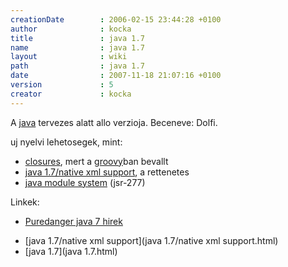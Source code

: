 ```yaml
---
creationDate        : 2006-02-15 23:44:28 +0100 
author              : kocka 
title               : java 1.7 
name                : java 1.7 
layout              : wiki 
path                : java 1.7 
date                : 2007-11-18 21:07:16 +0100 
version             : 5 
creator             : kocka 
---
```

A [java](java.html) tervezes alatt allo verzioja. Beceneve: Dolfi.

uj nyelvi lehetosegek, mint:

*   [closures](closures.html), mert a [groovy](Groovy.html)ban bevallt
*   [java 1.7/native xml support](java%201.7/native%20xml%20support.html), a rettenetes
*   [java module system](Missing.html) (jsr-277)

Linkek:

*   [Puredanger java 7 hirek](http://tech.puredanger.com/java7)


-   [java 1.7/native xml support](java 1.7/native xml support.html)
-   [java 1.7](java 1.7.html)




